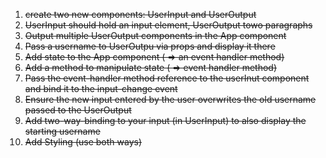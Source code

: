 1. ~~create two new components: UserInput and UserOutput~~
2. ~~UserInput should hold an input element, UserOutput towo paragraphs~~
3. ~~Output multiple UserOutput components in the App component~~
4. ~~Pass a username to UserOutpu via props and display it there~~
5. ~~Add state to the App component ( => an event handler method)~~
6. ~~Add a method to manipulate state ( => event handler method)~~
7. ~~Pass the event-handler method reference to the userInut component and bind it to the input-change event~~
8. ~~Ensure the new input entered by the user overwrites the old username passed to the UserOutput~~
9. ~~Add two-way-binding to your input (in UserInput) to also display the starting username~~
10. ~~Add Styling (use both ways)~~
